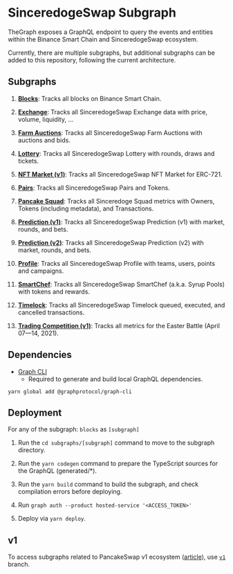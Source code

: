 # SinceredogeSwap Subgraph

TheGraph exposes a GraphQL endpoint to query the events and entities within the Binance Smart Chain and SinceredogeSwap ecosystem.

Currently, there are multiple subgraphs, but additional subgraphs can be added to this repository, following the current architecture.

## Subgraphs

1. **[Blocks](https://thegraph.com/legacy-explorer/subgraph/sinceredogeswap/blocks)**: Tracks all blocks on Binance Smart Chain.

2. **[Exchange](https://thegraph.com/legacy-explorer/subgraph/sinceredogeswap/blocks)**: Tracks all SinceredogeSwap Exchange data with price, volume, liquidity, ...

3. **[Farm Auctions](https://thegraph.com/legacy-explorer/subgraph/sinceredogeswap/farm-auctions)**: Tracks all SinceredogeSwap Farm Auctions with auctions and bids.

4. **[Lottery](https://thegraph.com/legacy-explorer/subgraph/sinceredogeswap/lottery)**: Tracks all SinceredogeSwap Lottery with rounds, draws and tickets.

5. **[NFT Market (v1)](https://thegraph.com/legacy-explorer/subgraph/sinceredogeswap/nft-market)**: Tracks all SinceredogeSwap NFT Market for ERC-721.

6. **[Pairs](https://thegraph.com/legacy-explorer/subgraph/sinceredogeswap/pairs)**: Tracks all SinceredogeSwap Pairs and Tokens.

7. **[Pancake Squad](https://thegraph.com/legacy-explorer/subgraph/sinceredogeswap/pancake-squad)**: Tracks all Sinceredoge Squad metrics with Owners, Tokens (including metadata), and Transactions.

8. **[Prediction (v1)](https://thegraph.com/legacy-explorer/subgraph/sinceredogeswap/prediction)**: Tracks all SinceredogeSwap Prediction (v1) with market, rounds, and bets.

9. **[Prediction (v2)](https://thegraph.com/legacy-explorer/subgraph/sinceredogeswap/prediction-v2)**: Tracks all SinceredogeSwap Prediction (v2) with market, rounds, and bets.

10. **[Profile](https://thegraph.com/legacy-explorer/subgraph/sinceredogeswap/profile)**: Tracks all SinceredogeSwap Profile with teams, users, points and campaigns.

11. **[SmartChef](https://thegraph.com/legacy-explorer/subgraph/sinceredogeswap/smartchef)**: Tracks all SinceredogeSwap SmartChef (a.k.a. Syrup Pools) with tokens and rewards.

12. **[Timelock](https://thegraph.com/legacy-explorer/subgraph/sinceredogeswap/timelock)**: Tracks all SinceredogeSwap Timelock queued, executed, and cancelled transactions.

13. **[Trading Competition (v1)](https://thegraph.com/legacy-explorer/subgraph/sinceredogeswap/trading-competition-v1)**: Tracks all metrics for the Easter Battle (April 07—14, 2021).

## Dependencies

- [Graph CLI](https://github.com/graphprotocol/graph-cli)
    - Required to generate and build local GraphQL dependencies.

```shell
yarn global add @graphprotocol/graph-cli
```

## Deployment

For any of the subgraph: `blocks` as `[subgraph]`

1. Run the `cd subgraphs/[subgraph]` command to move to the subgraph directory.

2. Run the `yarn codegen` command to prepare the TypeScript sources for the GraphQL (generated/*).

3. Run the `yarn build` command to build the subgraph, and check compilation errors before deploying.

4. Run `graph auth --product hosted-service '<ACCESS_TOKEN>'`

5. Deploy via `yarn deploy`.

## v1

To access subgraphs related to PancakeSwap v1 ecosystem ([article](https://pancakeswap.medium.com/the-great-migration-vote-4093cb3edf23)), use [`v1`](https://github.com/pancakeswap/pancake-subgraph/tree/v1) branch.
